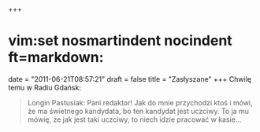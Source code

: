 +++
# vim:set nosmartindent nocindent ft=markdown:
date = "2011-06-21T08:57:21"
draft = false
title = "Zasłyszane"
+++
Chwilę temu w Radiu Gdańsk:

> Longin Pastusiak: Pani redaktor! Jak do mnie przychodzi ktoś i mówi, że ma
świetnego kandydata, bo ten kandydat jest uczciwy. To ja mu mówię, że jak jest
taki uczciwy, to niech idzie pracować w kasie...

